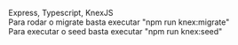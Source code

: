 Express, Typescript, KnexJS  
Para rodar o migrate basta executar "npm run knex:migrate"  
Para executar o seed basta executar "npm run knex:seed"